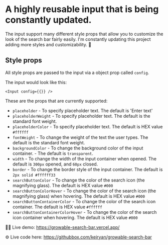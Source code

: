 # A highly reusable input that is being constantly updated. 

The input support many different style props that allow you to customize the look of the search bar fairly easily. I'm constantly updating this project adding more styles and customizability. 🔎

## Style props

All style props are passed to the input via a object prop called ```config```.

The input would look like this: 

```<Input config={{}} />```

These are the props that are currently supported:

* ```placeholder``` - To specify placeholder text. The default is 'Enter text'
* ```placeholderWeight``` - To specify placeholder text. The default is the standard font weight.
* ```placeholderColor``` - To specify placeholder text. The default is HEX value ```#ffffff```
* ```fontWeight``` - To change the weight of the text the user types. The default is the standard font weight. 
* ```backgroundColor``` - To change the background color of the input container. - The default is ```transparent```.
* ```width``` - To change the width of the input container when opened. The default is ```300px``` opened, and ```60px``` closed.
* ```border``` - To change the border style of the input container. The default is ```2px solid #ffffff33```
* ```searchButtonColor``` - To change the color of the search icon (the magnifying glass). The default is HEX value ```#000```
* ```searchButtonColorHover``` - To change the color of the search icon (the magnifying glass) when hovering. The default is HEX value ```#000```
* ```searchButtonContainerColor``` - To change the color of the search icon container. The default is HEX value ```#ffffff```
* ```searchButtonContainerColorHover``` - To change the color of the search icon container when hovering. The default is HEX value `#000`



👩‍💻 Live demo: https://growable-search-bar.vercel.app/

⚙️ Live code here: https://githubbox.com/keiryan/growable-search-bar
